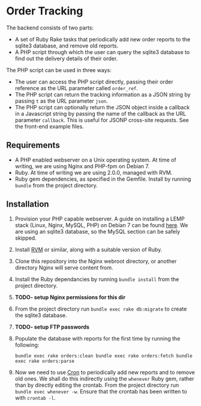 # Order Tracking

The backend consists of two parts:
* A set of Ruby Rake tasks that periodically add new order reports to the
  sqlite3 database, and remove old reports.
* A PHP script through which the user can query the sqlite3 database to find
  out the delivery details of their order.

The PHP script can be used in three ways:
* The user can access the PHP script directly, passing their order reference as
  the URL parameter called `order_ref`.
* The PHP script can return the tracking information as a JSON string by
  passing `t` as the URL parameter `json`.
* The PHP script can optionally return the JSON object inside a callback in a
  Javascript string by passing the name of the callback as the URL parameter
  `callback`. This is useful for JSONP cross-site requests. See the front-end
  example files.

## Requirements

* A PHP enabled webserver on a Unix operating system. At time of writing, we
  are using Nginx and PHP-fpm on Debian 7.
* Ruby. At time of writing we are using 2.0.0, managed with RVM.
* Ruby gem dependencies, as specified in the Gemfile. Install by running
  `bundle` from the project directory.

## Installation

1. Provision your PHP capable webserver. A guide on installing a LEMP stack
   (Linux, Nginx, MySQL, PHP) on Debian 7 can be found
   [here](https://www.digitalocean.com/community/tutorials/how-to-install-linux-nginx-mysql-php-lemp-stack-on-debian-7).
   We are using an sqlite3 database, so the MySQL section can be safely
   skipped.
2. Install [RVM](https://rvm.io/) or similar, along with a suitable version of
   Ruby.
3. Clone this repository into the Nginx webroot directory, or another directory
   Nginx will serve content from.
4. Install the Ruby dependancies by running `bundle install` from the project
   directory.
5. **TODO- setup Nginx permissions for this dir**
6. From the project directory run `bundle exec rake db:migrate` to create the
   sqlite3 database.
7. **TODO- setup FTP passwords**
8. Populate the database with reports for the first time by running the
   following:

    `bundle exec rake orders:clean
    bundle exec rake orders:fetch
    bundle exec rake orders:parse`

9. Now we need to use [Cron](https://en.wikipedia.org/wiki/Cron) to
   periodically add new reports and to remove old ones. We shall do this
   indirectly using the `whenever` Ruby gem, rather than by directly editing
   the crontab. From the project directory run `bundle exec whenever -w`.
   Ensure that the crontab has been written to with `crontab -l`.

